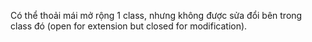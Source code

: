 Có thể thoải mái mở rộng 1 class, nhưng không được sửa đổi bên trong class đó 
(open for extension but closed for modification).